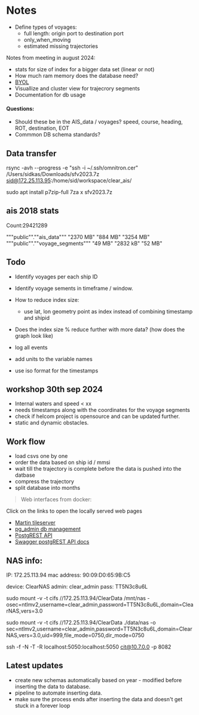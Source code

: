 # Notes

- Define types of voyages:
    - full length: origin port to destination port
    - only_when_moving
    - estimated missing trajectories

Notes from meeting in august 2024:
- stats for size of index for a bigger data set (linear or not)
- How much ram memory does the database need?
- [BYOL](https://arxiv.org/pdf/2006.07733)
- Visuallize and cluster view for trajecrory segments 
- Documentation for db usage

#### Questions:
- Should these be in the AIS_data / voyages? 
speed, course, heading, ROT, destination, EOT
- Commmon DB schema standards?


## Data transfer

rsync -avh --progress -e "ssh -i ~/.ssh/omnitron.cer" /Users/sidkas/Downloads/sfv2023.7z sid@172.25.113.95:/home/sid/workspace/clear_ais/


sudo apt install p7zip-full
7za x sfv2023.7z 


## ais 2018 stats

Count:29421289

"""public"".""ais_data"""	"2370 MB"	"884 MB"	"3254 MB"
"""public"".""voyage_segments"""	"49 MB"	"2832 kB"	"52 MB"


## Todo
- Identify voyages per each ship ID
- Identify voyage sements in  timeframe / window.
- How to reduce index size:
    - use lat, lon geometry point as index instead of combining timestamp and shipid
- Does the index size % reduce further with more data? (how does the graph look like)
- log all events

- add units to the variable names
- use iso format for the timestamps

## workshop 30th sep 2024
- Internal waters and speed < xx
- needs timestamps along with the coordinates for the voyage segments
- check if helcom project is opensource and can be updated further.
- static and dynamic obstacles.


## Work flow
- load csvs one by one
- order the data based on ship id / mmsi
- wait till the trajectory is complete before the data is pushed into the datbase
- compress the trajectory
- split database into months


> Web interfaces from docker:

Click on the links to open the locally served web pages
- [Martin tileserver](http://localhost:8090/catalog)
- [pg_admin db management](http://localhost:5050)
- [PostgREST API](http://localhost:8080)
- [Swagger postgREST API docs](http://localhost:8070)

## NAS info:
IP: 172.25.113.94
mac address: 90:09:D0:65:9B:C5

device: ClearNAS
admin: clear_admin
pass: TT5N3c8u6L


sudo mount -v -t cifs //172.25.113.94/ClearData /mnt/nas -osec=ntlmv2,username=clear_admin,password=TT5N3c8u6L,domain=ClearNAS,vers=3.0

sudo mount -v -t cifs //172.25.113.94/ClearData ./data/nas -o sec=ntlmv2,username=clear_admin,password=TT5N3c8u6L,domain=ClearNAS,vers=3.0,uid=999,file_mode=0750,dir_mode=0750


ssh -f -N -T -R localhost:5050:localhost:5050 cit@10.7.0.0 -p 8082

## Latest updates
- create new schemas automatically based on year - modified before inserting the data to database.
- pipeline to automate inserting data.
- make sure the process ends after inserting the data and doesn't get stuck in a forever loop